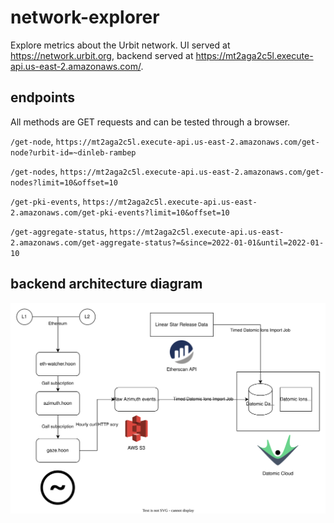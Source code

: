 # network-explorer
Explore metrics about the Urbit network. UI served at https://network.urbit.org, backend served at https://mt2aga2c5l.execute-api.us-east-2.amazonaws.com/.

## endpoints
All methods are GET requests and can be tested through a browser.

`/get-node`, `https://mt2aga2c5l.execute-api.us-east-2.amazonaws.com/get-node?urbit-id=~dinleb-rambep`

`/get-nodes`, `https://mt2aga2c5l.execute-api.us-east-2.amazonaws.com/get-nodes?limit=10&offset=10`

`/get-pki-events`, `https://mt2aga2c5l.execute-api.us-east-2.amazonaws.com/get-pki-events?limit=10&offset=10`

`/get-aggregate-status`, `https://mt2aga2c5l.execute-api.us-east-2.amazonaws.com/get-aggregate-status?=&since=2022-01-01&until=2022-01-10`

## backend architecture diagram
![architecture diagram](./architecture.svg)
